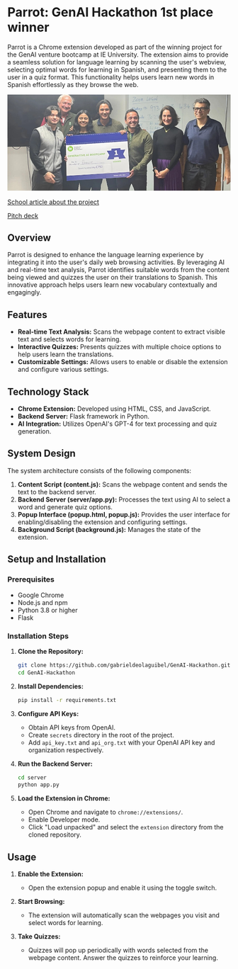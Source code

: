 # Parrot: GenAI Hackathon 1st place winner

Parrot is a Chrome extension developed as part of the winning project for the GenAI venture bootcamp at IE University. The extension aims to provide a seamless solution for language learning by scanning the user's webview, selecting optimal words for learning in Spanish, and presenting them to the user in a quiz format. This functionality helps users learn new words in Spanish effortlessly as they browse the web.

<p align="center">
  <img src="docs/team.jpg" alt="Team Holding Prize">
</p>

[School article about the project](https://www.ie.edu/school-science-technology/news/sci-tech-students-develop-startup-ideas-in-generative-ai-bootcamp/)

[Pitch deck](docs/Parrot%20-%20Pitch.pdf)

## Overview

Parrot is designed to enhance the language learning experience by integrating it into the user's daily web browsing activities. By leveraging AI and real-time text analysis, Parrot identifies suitable words from the content being viewed and quizzes the user on their translations to Spanish. This innovative approach helps users learn new vocabulary contextually and engagingly.

## Features

- **Real-time Text Analysis:** Scans the webpage content to extract visible text and selects words for learning.
- **Interactive Quizzes:** Presents quizzes with multiple choice options to help users learn the translations.
- **Customizable Settings:** Allows users to enable or disable the extension and configure various settings.

## Technology Stack

- **Chrome Extension:** Developed using HTML, CSS, and JavaScript.
- **Backend Server:** Flask framework in Python.
- **AI Integration:** Utilizes OpenAI's GPT-4 for text processing and quiz generation.

## System Design

The system architecture consists of the following components:

1. **Content Script (content.js):** Scans the webpage content and sends the text to the backend server.
2. **Backend Server (server/app.py):** Processes the text using AI to select a word and generate quiz options.
3. **Popup Interface (popup.html, popup.js):** Provides the user interface for enabling/disabling the extension and configuring settings.
4. **Background Script (background.js):** Manages the state of the extension.

## Setup and Installation

### Prerequisites

- Google Chrome
- Node.js and npm
- Python 3.8 or higher
- Flask

### Installation Steps

1. **Clone the Repository:**
   ```bash
   git clone https://github.com/gabrieldeolaguibel/GenAI-Hackathon.git
   cd GenAI-Hackathon
   ```

2. **Install Dependencies:**
   ```bash
   pip install -r requirements.txt
   ```

3. **Configure API Keys:**
   - Obtain API keys from OpenAI.
   - Create `secrets` directory in the root of the project.
   - Add `api_key.txt` and `api_org.txt` with your OpenAI API key and organization respectively.

4. **Run the Backend Server:**
   ```bash
   cd server
   python app.py
   ```

5. **Load the Extension in Chrome:**
   - Open Chrome and navigate to `chrome://extensions/`.
   - Enable Developer mode.
   - Click "Load unpacked" and select the `extension` directory from the cloned repository.


## Usage

1. **Enable the Extension:**
   - Open the extension popup and enable it using the toggle switch.

2. **Start Browsing:**
   - The extension will automatically scan the webpages you visit and select words for learning.
   
3. **Take Quizzes:**
   - Quizzes will pop up periodically with words selected from the webpage content. Answer the quizzes to reinforce your learning.